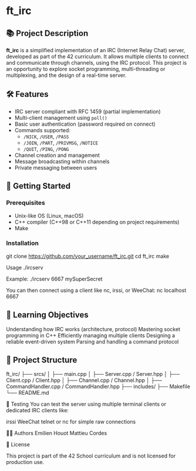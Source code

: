 # ft_irc

## 📚 Project Description

**ft_irc** is a simplified implementation of an IRC (Internet Relay Chat) server, developed as part of the 42 curriculum. It allows multiple clients to connect and communicate through channels, using the IRC protocol. This project is an opportunity to explore socket programming, multi-threading or multiplexing, and the design of a real-time server.

## 🛠️ Features

- IRC server compliant with RFC 1459 (partial implementation)
- Multi-client management using `poll()`
- Basic user authentication (password required on connect)
- Commands supported:
  - `/NICK`, `/USER`, `/PASS`
  - `/JOIN`, `/PART`, `/PRIVMSG`, `/NOTICE`
  - `/QUIT`, `/PING`, `/PONG`
- Channel creation and management
- Message broadcasting within channels
- Private messaging between users

## 🚀 Getting Started

### Prerequisites

- Unix-like OS (Linux, macOS)
- C++ compiler (C++98 or C++11 depending on project requirements)
- Make

### Installation

git clone https://github.com/your_username/ft_irc.git
cd ft_irc
make

Usage
./ircserv <port> <password>

Example:
./ircserv 6667 mySuperSecret

You can then connect using a client like nc, irssi, or WeeChat:
nc localhost 6667

## 🧠 Learning Objectives

Understanding how IRC works (architecture, protocol)
Mastering socket programming in C++
Efficiently managing multiple clients
Designing a reliable event-driven system
Parsing and handling a command protocol

## 📁 Project Structure

ft_irc/
├── srcs/
│   ├── main.cpp
│   ├── Server.cpp / Server.hpp
│   ├── Client.cpp / Client.hpp
│   ├── Channel.cpp / Channel.hpp
│   ├── CommandHandler.cpp / CommandHandler.hpp
├── includes/
├── Makefile
└── README.md

🧪 Testing
You can test the server using multiple terminal clients or dedicated IRC clients like:

irssi
WeeChat
telnet or nc for simple raw connections

👨‍💻 Authors
Emilien Houot
Mattieu Cordes

📝 License

This project is part of the 42 School curriculum and is not licensed for production use.
